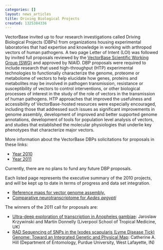 ```yaml
---
categories: []
layout: news_articles
title: Driving Biological Projects
created: 1325384336
---
```

VectorBase invited up to four research investigations called Driving Biological Projects (DBPs) from organizations housing experimental laboratories that had expertise and knowledge in working with arthropod vectors of human pathogens. A two page Letter of Intent (LOI) was followed by invited full proposals reviewed by the <a href="/swg">VectorBase Scientific Working Group (SWG)</a> and approved by NIAID. DBP proposals were required to include research that used high-throughput (HTP) experimental technologies to functionally characterize the genome, proteome or metabolome of vectors to help elucidate how genes, proteins and metabolites may be involved in pathogen transmission, resistance or susceptibility of vectors to control interventions, or other biological processes of interest in the study of the role of vectors in the transmission of human pathogens. HTP approaches that improved the usefulness and accessibility of VectorBase-hosted resources were especially encouraged, including those that addressed such issues as significant improvements in genome assembly, development of improved and better supported genome annotations, development of tools for population level analysis of vectors, and studies that established the molecular physiologies that underlie key phenotypes that characterize major vectors. 

<p>More information about the VectorBase DBPs solicitations for proposals in these links:</p>
<ul>
<li><a href="/sites/default/files/ftp/year%202010.pdf">Year 2010</a></li>
<li><a href="/sites/default/files/ftp/year%202011.pdf">Year 2011</a></li>
</ul>
Currently, there are no plans to fund any future DBP proposals.

Each listed page represents the executive summary of the 2010 projects, and will be kept up to date in terms of progress and data set integration.
<ul>

<li> <a href="/content/physical-reference-maps-vector-genome-assembly">Reference maps for vector genome assembly.</a>
<li> <a href="/content/comparative-neurotranscriptome-aedes-aegypti">Comparative neurotranscriptome for <i>Aedes aegypti</i></a>

</ul>

<p>The winners of the 2011 call for proposals are:</p>

<ul>
<li><a href="ultra-deep-exploration-transcription-anopheles-gambiae">Ultra-deep exploration of transcription in Anopheles gambiae</a>: Jaroslaw Krzywinski and Martin Donnelly (Liverpool School of Tropical Medicine, UK)</li>
<li><a href="rad-sequencing-snps-ixodes-scapularis-lyme-disease-tick-genome-toward-integrated-genetic">RAD Sequencing of SNPs in the Ixodes scapularis (Lyme Disease Tick) Genome: Toward an Integrated Genetic and Physical Map</a>: Catherine A. Hill
(Department of Entomology, Purdue University, West Lafayette, IN)</li>
</ul>
